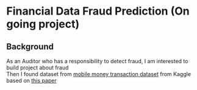 # Financial Data Fraud Prediction (On going project)

## Background
As an Auditor who has a responsibility to detect fraud, I am interested to build project about fraud<br>
Then I found dataset from <a href="https://www.kaggle.com/datasets/ealaxi/paysim1/code">mobile money transaction dataset</a> from Kaggle based on <a href="https://www.researchgate.net/publication/313138956_PAYSIM_A_FINANCIAL_MOBILE_MONEY_SIMULATOR_FOR_FRAUD_DETECTION">this paper</a>
